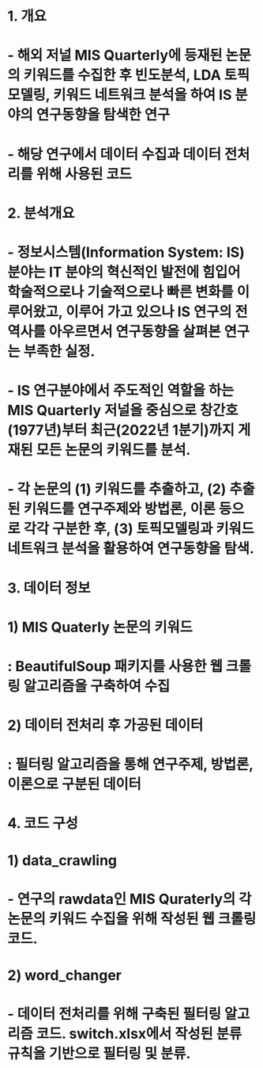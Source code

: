 # 1. 개요
# - 해외 저널 MIS Quarterly에 등재된 논문의 키워드를 수집한 후 빈도분석, LDA 토픽모델링, 키워드 네트워크 분석을 하여 IS 분야의 연구동향을 탐색한 연구
# - 해당 연구에서 데이터 수집과 데이터 전처리를 위해 사용된 코드
#
# 2. 분석개요
# - 정보시스템(Information System: IS) 분야는 IT 분야의 혁신적인 발전에 힘입어 학술적으로나 기술적으로나 빠른 변화를 이루어왔고, 이루어 가고 있으나 IS 연구의 전 역사를 아우르면서 연구동향을 살펴본 연구는 부족한 실정.
# - IS 연구분야에서 주도적인 역할을 하는 MIS Quarterly 저널을 중심으로 창간호(1977년)부터 최근(2022년 1분기)까지 게재된 모든 논문의 키워드를 분석.
# - 각 논문의 (1) 키워드를 추출하고, (2) 추출된 키워드를 연구주제와 방법론, 이론 등으로 각각 구분한 후, (3) 토픽모델링과 키워드 네트워크 분석을 활용하여 연구동향을 탐색.
#
# 3. 데이터 정보
# 1) MIS Quaterly 논문의 키워드
# : BeautifulSoup 패키지를 사용한 웹 크롤링 알고리즘을 구축하여 수집
# 2) 데이터 전처리 후 가공된 데이터
# : 필터링 알고리즘을 통해 연구주제, 방법론, 이론으로 구분된 데이터
# 
# 4. 코드 구성
# 1) data_crawling
# - 연구의 rawdata인 MIS Quraterly의 각 논문의 키워드 수집을 위해 작성된 웹 크롤링 코드. 
# 2) word_changer
# - 데이터 전처리를 위해 구축된 필터링 알고리즘 코드. switch.xlsx에서 작성된 분류 규칙을 기반으로 필터링 및 분류.
